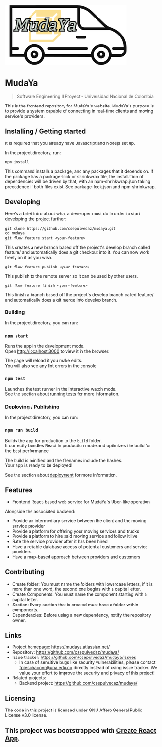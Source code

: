 ![Image description](public\Logo_MudaYa_low.PNG)

# MudaYa
> Software Engineering II Proyect - Universidad Nacional de Colombia

This is the frontend repository for MudaYa's website. MudaYa's purpose 
is to provide a system capable of connecting in real-time clients and moving service's providers. 

## Installing / Getting started

It is required that you already have Javascript and Nodejs set up.

In the project directory, run:

```shell
npm install
```

This command installs a package, and any packages that it depends on. If the package has a
package-lock or shrinkwrap file, the installation of dependencies will be driven by that,
with an npm-shrinkwrap.json taking precedence if both files exist. See package-lock.json and
npm-shrinkwrap.

## Developing

Here's a brief intro about what a developer must do in order to start developing
the project further:

```shell
git clone https://github.com/csepulvedaz/mudaya.git
cd mudaya
git flow feature start <your-feature>
```

This creates a new branch based off the project's develop branch called 
feature/<your-feature> and automatically does a git checkout into it. 
You can now work freely on it as you wish.

```shell
git flow feature publish <your-feature>
```
This publish <your-feature> to the remote server so it can be used by other users.

```shell
git flow feature finish <your-feature>
```
This finish a branch based off the project's develop branch called 
feature/<your-feature> and automatically does a git merge into develop branch.

### Building

In the project directory, you can run:

### `npm start`

Runs the app in the development mode.<br />
Open [http://localhost:3000](http://localhost:3000) to view it in the browser.

The page will reload if you make edits.<br />
You will also see any lint errors in the console.

### `npm test`

Launches the test runner in the interactive watch mode.<br />
See the section about [running tests](https://facebook.github.io/create-react-app/docs/running-tests) for more information.

### Deploying / Publishing

In the project directory, you can run:

### `npm run build`

Builds the app for production to the `build` folder.<br />
It correctly bundles React in production mode and optimizes the build for the best performance.

The build is minified and the filenames include the hashes.<br />
Your app is ready to be deployed!

See the section about [deployment](https://facebook.github.io/create-react-app/docs/deployment) for more information.

## Features

* Frontend React-based web service for MudaYa's Uber-like operation

Alongside the associated backend:

* Provide an intermediary service between the client and the moving service provider 
* Provide a platform for offering your moving services and trucks
* Provide a platform to hire said moving service and follow it live
* Rate the service provider after it has been hired
* Have a reliable database access of potential customers and service providers 
* Have a map-based approach between providers and customers

## Contributing



- Create folder: You must name the folders with lowercase letters, if it is more 
  than one word, the second one begins with a capital letter.
- Create Components: You must name the component starting with a capital letter.
- Section: Every section that is created must have a folder within components.
- Dependencies: Before using a new dependency, notify the repository owner.

## Links

- Project homepage: https://mudaya.atlassian.net/
- Repository: https://github.com/csepulvedaz/mudaya/
- Issue tracker: https://github.com/csepulvedaz/mudaya/issues
  - In case of sensitive bugs like security vulnerabilities, please contact
    fpieschaconr@una.edu.co directly instead of using issue tracker. We value your effort
    to improve the security and privacy of this project!
- Related projects:
  - Backend project: https://github.com/csepulvedaz/mudaya/


## Licensing

The code in this project is licensed under GNU Affero General Public License v3.0 license.

## This project was bootstrapped with [Create React App](https://github.com/facebook/create-react-app).
